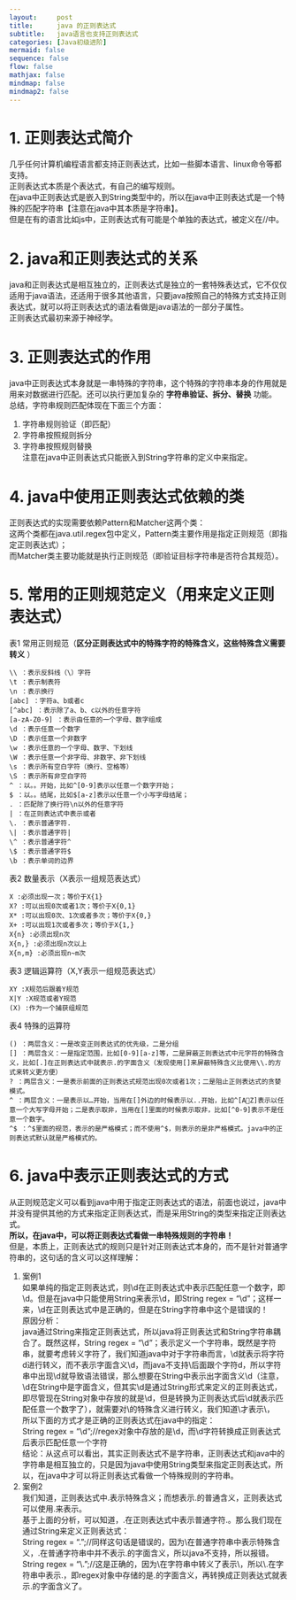 ```yaml
---
layout:     post
title:      java 的正则表达式
subtitle:   java语言也支持正则表达式
categories: [Java初级进阶]
mermaid: false
sequence: false
flow: false
mathjax: false
mindmap: false
mindmap2: false
---
```


# 1. 正则表达式简介
几乎任何计算机编程语言都支持正则表达式，比如一些脚本语言、linux命令等都支持。  
正则表达式本质是个表达式，有自己的编写规则。  
在java中正则表达式是嵌入到String类型中的，所以在java中正则表达式是一个特殊的匹配字符串【注意在java中其本质是字符串】。  
但是在有的语言比如js中，正则表达式有可能是个单独的表达式，被定义在//中。  

# 2. java和正则表达式的关系
java和正则表达式是相互独立的，正则表达式是独立的一套特殊表达式，它不仅仅适用于java语法，还适用于很多其他语言，只要java按照自己的特殊方式支持正则表达式，就可以将正则表达式的语法看做是java语法的一部分子属性。  
正则表达式最初来源于神经学。  

# 3. 正则表达式的作用
java中正则表达式本身就是一串特殊的字符串，这个特殊的字符串本身的作用就是用来对数据进行匹配。还可以执行更加复杂的 <b>字符串验证、拆分、替换</b> 功能。    
总结，字符串规则匹配体现在下面三个方面：  
1.  字符串规则验证（即匹配）  
2.  字符串按照规则拆分  
3.  字符串按照规则替换  
注意在java中正则表达式只能嵌入到String字符串的定义中来指定。  

# 4. java中使用正则表达式依赖的类
正则表达式的实现需要依赖Pattern和Matcher这两个类：  
这两个类都在java.util.regex包中定义，Pattern类主要作用是指定正则规范（即指定正则表达式）；  
而Matcher类主要功能就是执行正则规范（即验证目标字符串是否符合其规范）。  

# 5. 常用的正则规范定义（用来定义正则表达式）
表1 常用正则规范（<b>区分正则表达式中的特殊字符的特殊含义，这些特殊含义需要转义</b> ）  
```
\\ ：表示反斜线（\）字符
\t ：表示制表符
\n ：表示换行
[abc] ：字符a、b或者c
[^abc] ：表示除了a、b、c以外的任意字符
[a-zA-Z0-9] ：表示由任意的一个字母、数字组成
\d ：表示任意一个数字
\D ：表示任意一个非数字
\w ：表示任意的一个字母、数字、下划线
\W ：表示任意一个非字母、非数字、非下划线
\s ：表示所有空白字符（换行、空格等）
\S ：表示所有非空白字符
^ ：以。。开始，比如^[0-9]表示以任意一个数字开始；
$ ：以。。结尾，比如$[a-z]表示以任意一个小写字母结尾；
. ：匹配除了换行符\n以外的任意字符
| ：在正则表达式中表示或者
\. ：表示普通字符.
\| ：表示普通字符|
\^ ：表示普通字符^
\$ ：表示普通字符$
\b ：表示单词的边界
```
表2 数量表示（X表示一组规范表达式）  
```
X :必须出现一次；等价于X{1}
X? :可以出现0次或者1次；等价于X{0,1}
X* :可以出现0次、1次或者多次；等价于X{0,}
X+ :可以出现1次或者多次；等价于X{1,}
X{n} :必须出现n次
X{n,} :必须出现n次以上
X{n,m} :必须出现n~m次
```
表3 逻辑运算符（X,Y表示一组规范表达式）  
```
XY :X规范后跟着Y规范
X|Y :X规范或者Y规范
(X) :作为一个捕获组规范
```
表4 特殊的运算符  
```
() ：两层含义：一是改变正则表达式的优先级，二是分组
[] ：两层含义：一是指定范围，比如[0-9][a-z]等，二是屏蔽正则表达式中元字符的特殊含义，比如[.]在正则表达式中就表示.的字面含义（发现使用[]来屏蔽特殊含义比使用\\.的方式来转义更方便）
? ：两层含义：一是表示前面的正则表达式规范出现0次或者1次；二是阻止正则表达式的贪婪模式。
^ ：两层含义：一是表示以…开始，当用在[]外边的时候表示以..开始，比如^[AZ]表示以任意一个大写字母开始；二是表示取非，当用在[]里面的时候表示取非，比如[^0-9]表示不是任意一个数字。
^$ ：^$里面的规范，表示的是严格模式；而不使用^$，则表示的是非严格模式。java中的正则表达式默认就是严格模式的。
```

# 6. java中表示正则表达式的方式
从正则规范定义可以看到java中用于指定正则表达式的语法，前面也说过，java中并没有提供其他的方式来指定正则表达式，而是采用String的类型来指定正则表达式。  
<b>所以，在java中，可以将正则表达式看做一串特殊规则的字符串！</b>    
但是，本质上，正则表达式的规则只是针对正则表达式本身的，而不是针对普通字符串的，这句话的含义可以这样理解：  
1.  案例1  
 如果单纯的指定正则表达式，则\d在正则表达式中表示匹配任意一个数字，即\d。但是在java中只能使用String来表示\d，即String regex = “\d”；这样一来，\d在正则表达式中是正确的，但是在String字符串中这个是错误的！  
 原因分析：  
 java通过String来指定正则表达式，所以java将正则表达式和String字符串耦合了。既然这样，String regex = “\d”；表示定义一个字符串，既然是字符串，就要考虑转义字符了，我们知道java中对于字符串而言，\d就表示将字符d进行转义，而不表示字面含义\d，而java不支持\后面跟个字符d，所以字符串中出现\d就导致语法错误，那么想要在String中表示出字面含义\d（注意，\d在String中是字面含义，但其实\d是通过String形式来定义的正则表达式，即尽管现在String对象中存放的就是\d，但是转换为正则表达式后\d就表示匹配任意一个数字了），就需要对\的特殊含义进行转义，我们知道\\才表示\，  
 所以下面的方式才是正确的正则表达式在java中的指定：  
 String regex = “\\d”;//regex对象中存放的是\d，而\d字符转换成正则表达式后表示匹配任意一个字符  
 结论：从这点可以看出，其实正则表达式不是字符串，正则表达式和java中的字符串是相互独立的，只是因为java中使用String类型来指定正则表达式，所以，在java中才可以将正则表达式看做一个特殊规则的字符串。  
2.  案例2  
我们知道，正则表达式中.表示特殊含义；而想表示.的普通含义，正则表达式可以使用\.来表示。  
基于上面的分析，可以知道，\.在正则表达式中表示普通字符.。那么我们现在通过String来定义正则表达式：  
String regex = “\.”;//同样这句话是错误的，因为\在普通字符串中表示特殊含义，\.在普通字符串中并不表示\.的字面含义，所以java不支持，所以报错。  
String regex = “\\.”;//这是正确的，因为\\在字符串中转义了表示\，所以\\.在字符串中表示\.，即regex对象中存储的是\.的字面含义，再转换成正则表达式就表示.的字面含义了。  
